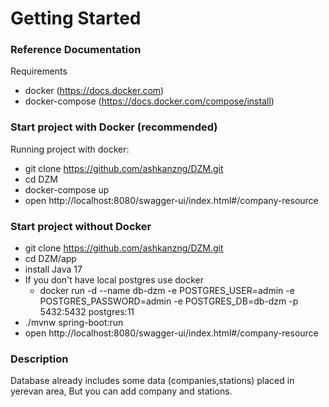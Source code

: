 # Getting Started

### Reference Documentation
Requirements
* docker (https://docs.docker.com)
* docker-compose (https://docs.docker.com/compose/install)

### Start project with Docker (recommended)
Running project with docker:

* git clone https://github.com/ashkanzng/DZM.git
* cd DZM
* docker-compose up
* open http://localhost:8080/swagger-ui/index.html#/company-resource

### Start project without Docker
* git clone https://github.com/ashkanzng/DZM.git
* cd DZM/app
* install Java 17
* If you don't have local postgres use docker
  * docker run -d --name db-dzm -e POSTGRES_USER=admin -e POSTGRES_PASSWORD=admin -e POSTGRES_DB=db-dzm -p 5432:5432 postgres:11
* ./mvnw spring-boot:run
* open http://localhost:8080/swagger-ui/index.html#/company-resource

### Description

Database already includes some data (companies,stations) 
placed in yerevan area, But you can add company and stations.  
